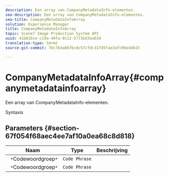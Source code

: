 ```yaml
---
description: Een array van CompanyMetadataInfo-elementen.
seo-description: Een array van CompanyMetadataInfo-elementen.
seo-title: CompanyMetadataInfoArray
solution: Experience Manager
title: CompanyMetadataInfoArray
topic: Scene7 Image Production System API
uuid: 41b816ce-c19a-49fa-9c12-5773bd3ea634
translation-type: tm+mt
source-git-commit: 7bc7b3a86fbcdc57cfdc31745fae3afc06e44b15

---
```



# CompanyMetadataInfoArray{#companymetadatainfoarray}

Een array van CompanyMetadataInfo-elementen.

Syntaxis

## Parameters {#section-67f054f68aec4ee7af10a0ea68c8d818}

| Naam | Type | Beschrijving |
|---|---|---|
| ` *`Codewoordgroep`*` | `Code Phrase` |  |
| ` *`Codewoordgroep`*` | `Code Phrase` |  |


